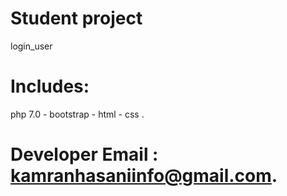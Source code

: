 # Student project 
 login_user
# Includes:
php 7.0 -
bootstrap -
html -
css .
# Developer Email : kamranhasaniinfo@gmail.com.
